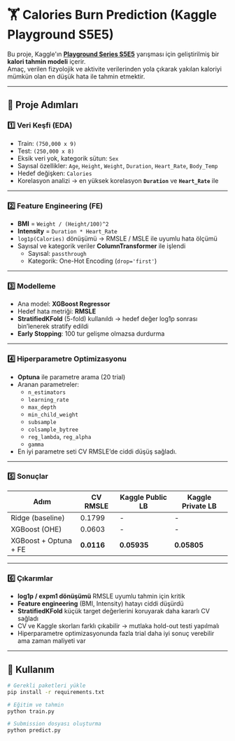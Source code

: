 # 🏋️ Calories Burn Prediction (Kaggle Playground S5E5)

Bu proje, Kaggle'ın **[Playground Series S5E5](https://www.kaggle.com/competitions/playground-series-s5e5/overview)** yarışması için geliştirilmiş bir **kalori tahmin modeli** içerir.  
Amaç, verilen fizyolojik ve aktivite verilerinden yola çıkarak yakılan kaloriyi mümkün olan en düşük hata ile tahmin etmektir.

---

## 📂 Proje Adımları

### 1️⃣ Veri Keşfi (EDA)
- Train: `(750,000 x 9)`  
- Test: `(250,000 x 8)`  
- Eksik veri yok, kategorik sütun: `Sex`  
- Sayısal özellikler: `Age`, `Height`, `Weight`, `Duration`, `Heart_Rate`, `Body_Temp`
- Hedef değişken: `Calories`
- Korelasyon analizi → en yüksek korelasyon **`Duration`** ve **`Heart_Rate`** ile

---

### 2️⃣ Feature Engineering (FE)
- **BMI** = `Weight / (Height/100)^2`
- **Intensity** = `Duration * Heart_Rate`
- `log1p(Calories)` dönüşümü → RMSLE / MSLE ile uyumlu hata ölçümü
- Sayısal ve kategorik veriler **ColumnTransformer** ile işlendi  
  - Sayısal: `passthrough`  
  - Kategorik: One-Hot Encoding (`drop='first'`)

---

### 3️⃣ Modelleme
- Ana model: **XGBoost Regressor**
- Hedef hata metriği: **RMSLE**
- **StratifiedKFold** (5-fold) kullanıldı → hedef değer log1p sonrası bin’lenerek stratify edildi
- **Early Stopping**: 100 tur gelişme olmazsa durdurma

---

### 4️⃣ Hiperparametre Optimizasyonu
- **Optuna** ile parametre arama (20 trial)
- Aranan parametreler:
  - `n_estimators`
  - `learning_rate`
  - `max_depth`
  - `min_child_weight`
  - `subsample`
  - `colsample_bytree`
  - `reg_lambda`, `reg_alpha`
  - `gamma`
- En iyi parametre seti CV RMSLE’de ciddi düşüş sağladı.

---

### 5️⃣ Sonuçlar
| Adım | CV RMSLE | Kaggle Public LB | Kaggle Private LB |
|------|----------|------------------|-------------------|
| Ridge (baseline) | 0.1799 | - | - |
| XGBoost (OHE) | 0.0603 | - | - |
| XGBoost + Optuna + FE | **0.0116** | **0.05935** | **0.05805** |

---

### 6️⃣ Çıkarımlar
- **log1p / expm1 dönüşümü** RMSLE uyumlu tahmin için kritik
- **Feature engineering** (BMI, Intensity) hatayı ciddi düşürdü
- **StratifiedKFold** küçük target değerlerini koruyarak daha kararlı CV sağladı
- CV ve Kaggle skorları farklı çıkabilir → mutlaka hold-out testi yapılmalı
- Hiperparametre optimizasyonunda fazla trial daha iyi sonuç verebilir ama zaman maliyeti var

---

## 🚀 Kullanım

```bash
# Gerekli paketleri yükle
pip install -r requirements.txt

# Eğitim ve tahmin
python train.py

# Submission dosyası oluşturma
python predict.py
